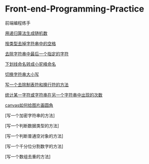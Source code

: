# Front-end-Programming-Practice

前端编程练手

[用递归算法生成随机数](https://github.com/ricksunxxx/Front-end-Programming-Practice/blob/main/用递归算法生成随机数.js)

[按类型去掉字符串中的空格](https://github.com/ricksunxxx/Front-end-Programming-Practice/blob/main/按类型去掉字符串中的空格.js)

[去除字符串中最后一个指定的字符](https://github.com/ricksunxxx/Front-end-Programming-Practice/blob/main/去除字符串中最后一个指定的字符.js)

[下划线命名转成小驼峰命名](https://github.com/ricksunxxx/Front-end-Programming-Practice/blob/main/下划线命名转成小驼峰命名.js)

[切换字符串大小写](https://github.com/ricksunxxx/Front-end-Programming-Practice/blob/main/切换字符串大小写.js)

[写一个去除制表符和换行符的方法](https://github.com/ricksunxxx/Front-end-Programming-Practice/blob/main/写一个去除制表符和换行符的方法.js)

[统计某一字符或字符串在另一个字符串中出现的次数](https://github.com/ricksunxxx/Front-end-Programming-Practice/blob/main/统计某一字符或字符串在另一个字符串中出现的次数.js)

[canvas如何给图片画圆角](https://github.com/ricksunxxx/Front-end-Programming-Practice/blob/main/canvas如何给图片画圆角.html)

[写一个加密字符串的方法]

[写一个判断数据类型的方法]

[写一个判断普通空对象的方法]

[写一个千分位分割数字的方法]

[写一个数组去重的方法]

